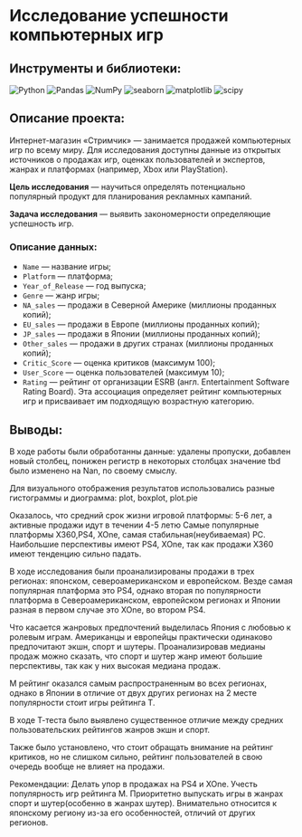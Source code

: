 # Исследование успешности компьютерных игр

## Инструменты и библиотеки:
![Python](https://img.shields.io/badge/-Python-white?style=flat&logo=python)
![Pandas](https://img.shields.io/badge/-Pandas-white?style=flat&logo=pandas&logoColor=130754)
![NumPy](https://img.shields.io/badge/-NumPy-white?style=flat&logo=NumPy&logoColor=3366C5)
![seaborn](https://img.shields.io/badge/-seaborn-white?style=flat&logo=seaborn)
![matplotlib](https://img.shields.io/badge/-matplotlib-white?style=flat&logo=matplotlib)
![scipy](https://img.shields.io/badge/-scipy-white?style=flat&logo=scipy)
## Описание проекта:
Интернет-магазин «Стримчик» — занимается продажей компьютерных игр по всему миру. Для исследования доступны данные из открытых источников о продажах игр, оценках пользователей и экспертов, жанрах и платформах (например, Xbox или PlayStation).

**Цель исследования** — научиться определять потенциально популярный продукт для планирования рекламных кампаний.

**Задача исследования** — выявить закономерности определяющие успешность игр.

### Описание данных:
*	`Name` — название игры;
*	`Platform` — платформа;
*	`Year_of_Release` — год выпуска;
*	`Genre` — жанр игры;
*	`NA_sales` — продажи в Северной Америке (миллионы проданных копий);
*	`EU_sales` — продажи в Европе (миллионы проданных копий);
*	`JP_sales` — продажи в Японии (миллионы проданных копий);
*	`Other_sales` — продажи в других странах (миллионы проданных копий);
*	`Critic_Score` — оценка критиков (максимум 100);
*	`User_Score` — оценка пользователей (максимум 10);
*	`Rating` — рейтинг от организации ESRB (англ. Entertainment Software Rating Board). Эта ассоциация определяет рейтинг компьютерных игр и присваивает им подходящую возрастную категорию.
## Выводы:
В ходе работы были обработанны данные: удалены пропуски, добавлен новый столбец, понижен регистр в некоторых столбцах значение tbd было изменено на Nan, по своему смыслу.

Для визуального отображения результатов использовались разные гистограммы и диограмма: plot, boxplot, plot.pie

Оказалось, что средний срок жизни игровой платформы: 5-6 лет, а активные продажи идут в течении 4-5 летю Самые популярные платформы X360,PS4, XOne, самая стабильная(неубиваемая) PC. Наибольшие перспективы имеют PS4, XOne, так как продажи X360 имеют тенденцию сильно падать.

В ходе исследования были проанализированы продажи в трех регионах: японском, североамериканском и европейском. Везде самая популярная платформа это PS4, однако вторая по популярности платформа в Североамериканском, европейском регионах и Японии разная в первом случае это XOne, во втором PS4.

Что касается жанровых предпочтений выделилась Япония с любовью к ролевым играм. Американцы и европейцы практически одинаково предпочитают экшн, спорт и шутеры. Проанализировав медианы продаж можно сказать, что спорт и шутер жанр имеют большие перспективы, так как у них высокая медиана продаж.

M рейтинг оказался самым распространенным во всех регионах, однако в Японии в отличие от двух других регионах на 2 месте популярности стоит игры рейтинга Т.

В ходе Т-теста было выявлено существенное отличие между средних пользовательских рейтингов жанров экшн и спорт.

Также было установлено, что стоит обращать внимание на рейтинг критиков, но не слишком сильно, рейтинг пользователей в свою очередь вообще не влияет на продажи.

Рекомендации: Делать упор в продажах на PS4 и XOne. Учесть популярность игр рейтинга М. Приоритетно выпускать игры в жанрах спорт и шутер(особенно в жанрах шутер). Внимательно относится к японскому региону из-за его особенностей, отличий от других регионов.
